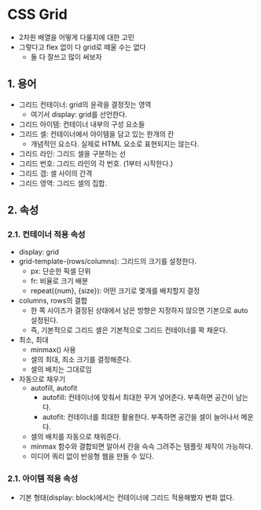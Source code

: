 # CSS Grid
- 2차원 배열을 어떻게 다룰지에 대한 고민
- 그렇다고 flex 없이 다 grid로 떼울 수는 없다
  - 둘 다 잘쓰고 많이 써보자

## 1. 용어
- 그리드 컨테이너: grid의 윤곽을 결정짓는 영역
  - 여기서 display: grid를 선언한다.
- 그리드 아이템: 컨테이너 내부의 구성 요소들
- 그리드 셀: 컨테이너에서 아이템을 담고 있는 한개의 칸
  - 개념적인 요소다. 실제로 HTML 요소로 표현되지는 않는다.
- 그리드 라인: 그리드 셀을 구분하는 선
- 그리드 번호: 그리드 라인의 각 번호. (1부터 시작한다.)
- 그리드 갭: 셀 사이의 간격
- 그리드 영역: 그리드 셀의 집합.

## 2. 속성
### 2.1. 컨테이너 적용 속성
- display: grid
- grid-template-(rows/columns): 그리드의 크기를 설정한다.
  - px: 단순한 픽셀 단위
  - fr: 비율로 크기 배분
  - repeat({num}, {size}): 어떤 크기로 몇개를 배치할지 결정
- columns, rows의 결합
  - 한 쪽 사이즈가 결정된 상태에서 남은 방향은 지정하지 않으면 기본으로 auto 설정된다.
  - 즉, 기본적으로 그리드 셀은 기본적으로 그리드 컨테이너를 꽉 채운다.
- 최소, 최대
  - minmax() 사용
  - 셀의 최대, 최소 크기를 결정해준다.
  - 셀의 배치는 그대로임
- 자동으로 채우기
  - autofill, autofit
    - autofill: 컨테이너에 맞춰서 최대한 꾸겨 넣어준다. 부족하면 공간이 남는다.
    - autofit: 컨테이너를 최대한 활용한다. 부족하면 공간을 셀이 늘어나서 메운다.
  - 셀의 배치를 자동으로 채워준다.
  - minmax 함수와 결합되면 알아서 칸을 슥슥 그려주는 템플릿 제작이 가능하다.
  - 미디어 쿼리 없이 반응형 웹을 만들 수 있다.

### 2.1. 아이템 적용 속성
- 기본 형태(display: block)에서는 컨테이너에 그리드 적용해봤자 변화 없다.
